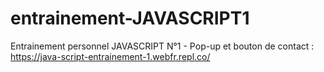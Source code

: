# entrainement-JAVASCRIPT1
Entrainement personnel JAVASCRIPT N°1 - Pop-up et bouton de contact : https://java-script-entrainement-1.webfr.repl.co/
